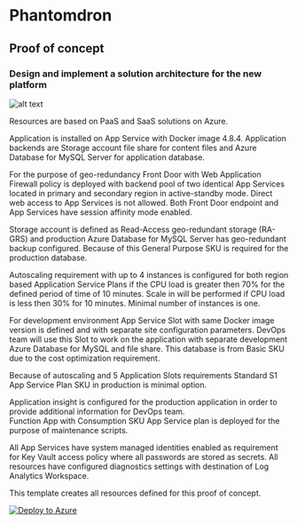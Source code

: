 # Phantomdron
## Proof of concept
### Design and implement a solution architecture for the new platform

![alt text](https://github.com/rakamahatta/phantomdron/blob/main/designpoc.jpg?raw=true)


Resources are based on PaaS and SaaS solutions on Azure.  

Application is installed on App Service with Docker image 4.8.4. Application backends are Storage account file share for content files and Azure Database for MySQL Server for application database.  

For the purpose of geo-redundancy Front Door with Web Application Firewall policy is deployed with backend pool of two identical App Services located in primary and secondary region in active-standby mode. Direct web access to App Services is not allowed. Both Front Door endpoint and App Services have session affinity mode enabled.  

Storage account is defined as Read-Access geo-redundant storage (RA-GRS) and production Azure Database for MySQL Server has geo-redundant backup configured. Because of this General Purpose SKU is required for the production database.  

Autoscaling requirement with up to 4 instances is configured for both region based Application Service Plans if the CPU load is greater then 70% for the defined period of time of 10 minutes. Scale in will be performed if CPU load is less then 30% for 10 minutes. Minimal number of instances is one.  

For development environment App Service Slot with same Docker image version is defined and with separate site configuration parameters. DevOps team will use this Slot to work on the application with separate development Azure Database for MySQL and file share. This database is from Basic SKU due to the cost optimization requirement.  

Because of autoscaling and 5 Application Slots requirements Standard S1 App Service Plan SKU in production is minimal option.

Application insight is configured for the production application in order to provide additional information for DevOps team.  
Function App with Consumption SKU App Service plan is deployed for the purpose of maintenance scripts.

All App Services have system managed identities enabled as requirement for Key Vault access policy where all passwords are stored as secrets. All resources have configured diagnostics settings with destination of Log Analytics Workspace.  


This template creates all resources defined for this proof of concept.  

[![Deploy to Azure](https://aka.ms/deploytoazurebutton)](https://portal.azure.com/#create/Microsoft.Template/uri/https%3A%2F%2Fraw.githubusercontent.com%2Frakamahatta%2Fphantomdron%2Fmain%2Fazuredeploy.json)
